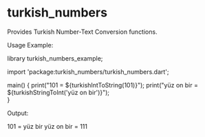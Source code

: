 turkish_numbers
===============

Provides Turkish Number-Text Conversion functions.

Usage Example:  

  library turkish_numbers_example;
  
  import 'package:turkish_numbers/turkish_numbers.dart';
  
  main() {
    print("101 = ${turkishIntToString(101)}");
    print("yüz on bir = ${turkishStringToInt('yüz on bir')}");  
  }
  
  Output:
    
  101 = yüz bir
  yüz on bir = 111
